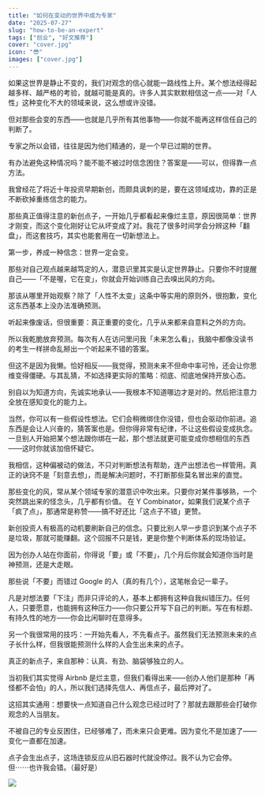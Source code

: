 ```yaml
---
title: "如何在变动的世界中成为专家"
date: "2025-07-27"
slug: "how-to-be-an-expert"
tags: ["创业", "好文推荐"]
cover: "cover.jpg"
icon: "😎"
images: ["cover.jpg"]
---
```

如果这世界是静止不变的，我们对观念的信心就能一路线性上升。某个想法经得起越多样、越严格的考验，就越可能是真的。许多人其实默默相信这一点——对「人性」这种变化不大的领域来说，这么想或许没错。



但对那些会变的东西——也就是几乎所有其他事物——你就不能再这样信任自己的判断了。



专家之所以会错，往往是因为他们精通的，是一个早已过期的世界。



有办法避免这种情况吗？能不能不被过时信念困住？答案是——可以，但得靠一点方法。



我曾经花了将近十年投资早期新创，而颇具讽刺的是，要在这领域成功，靠的正是不断砍掉重练信念的能力。



那些真正值得注意的新创点子，一开始几乎都看起来像烂主意，原因很简单：世界才刚变，而这个变化刚好让它从坏变成了对。我花了很多时间学会分辨这种「翻盘」，而这套技巧，其实也能套用在一切新想法上。



第一步，养成一种信念：世界一定会变。



那些对自己观点越来越笃定的人，潜意识里其实是认定世界静止。只要你不时提醒自己——「不是喔，它在变」，你就会开始训练自己去嗅出风的方向。



那该从哪里开始观察？除了「人性不太变」这条中等实用的原则外，很抱歉，变化这东西基本上没办法准确预测。



听起来像废话，但很重要：真正重要的变化，几乎从来都来自意料之外的方向。



所以我乾脆放弃预测。每次有人在访问里问我「未来怎么看」，我脑中都像没读书的考生一样拼命乱掰出一个听起来不错的答案。



但这不是因为我懒。恰好相反——我觉得，预测未来不但命中率可怜，还会让你思维变得僵硬。与其乱猜，不如选择更实际的策略：彻底、彻底地保持开放心态。



别自以为知道方向，先诚实地承认——我根本不知道哪边才是对的。然后把注意力全放在感知变化的能力上。



当然，你可以有一些假设性想法。它们会稍微绑住你没错，但也会驱动你前进。追东西是会让人兴奋的，猜答案也是。但你得非常有纪律，不让这些假设变成执念。
一旦别人开始把某个想法跟你绑在一起，那个想法就更可能变成你想相信的东西——这时你就该加倍怀疑它。



我相信，这种偏被动的做法，不只对判断想法有帮助，连产出想法也一样管用。真正的诀窍不是「刻意去想」，而是解决问题时，不打断那些莫名冒出来的直觉。



那些变化的风，常从某个领域专家的潜意识中吹出来。只要你对某件事够熟，一个突然跳出来的怪念头，几乎都有价值。
在 Y Combinator，如果我们说某个点子「疯了点」，那通常是称赞——搞不好还比「这点子不错」更赞。



新创投资人有极高的动机要刷新自己的信念。只要比别人早一步意识到某个点子不是垃圾，那就可能赚翻。这个回报不只是钱，更是你整个判断体系的现场验证。



因为创办人站在你面前，你得说「要」或「不要」，几个月后你就会知道你当时是神预测，还是大走眼。



那些说「不要」而错过 Google 的人（真的有几个），这笔帐会记一辈子。



凡是对想法要「下注」而非只评论的人，基本上都拥有这种自我纠错压力。任何人，只要愿意，也能拥有这种压力——你只要公开写下自己的判断。写在有标题、有持久性的地方——你会比闲聊时在意得多。



另一个我很常用的技巧：一开始先看人，不先看点子。虽然我们无法预测未来的点子长什么样，但我很能预测什么样的人会生出未来的点子。



真正的新点子，来自那种：认真、有劲、脑袋够独立的人。



当初我们其实觉得 Airbnb 是烂主意，但我们看得出来——创办人他们是那种「再怪都不会怕」的人，所以我们选择先信人、再信点子，最后押对了。



这招其实通用：想要快一点知道自己什么观念已经过时了？那就去跟那些会打破你观念的人当朋友。



不被自己的专业反困住，已经够难了，而未来只会更难。因为变化不是加速了——变化一直都在加速。



点子会生出点子，这场连锁反应从旧石器时代就没停过。我不认为它会停。
但⋯⋯也许我会错。（最好是）




![](https://prod-files-secure.s3.us-west-2.amazonaws.com/112d0858-5090-4d34-a606-b75eb8d65fd2/46476355-9cf3-4e99-9b7a-3531bc426380/1000202064.png?X-Amz-Algorithm=AWS4-HMAC-SHA256&X-Amz-Content-Sha256=UNSIGNED-PAYLOAD&X-Amz-Credential=ASIAZI2LB46635MCZ4GX%2F20250917%2Fus-west-2%2Fs3%2Faws4_request&X-Amz-Date=20250917T114304Z&X-Amz-Expires=3600&X-Amz-Security-Token=IQoJb3JpZ2luX2VjECwaCXVzLXdlc3QtMiJHMEUCIB6dfE4Lab5E2bP%2FZvnUFdJnR6Z2Ot%2BpIKKgwuYcN5kGAiEAiqGkMls2KJNVA8amKs5CPdRzxl7dh%2BtYZ2%2BIerOQeoEqiAQIpP%2F%2F%2F%2F%2F%2F%2F%2F%2F%2FARAAGgw2Mzc0MjMxODM4MDUiDKrzVc3J7IakNjvIuircA32syRP3%2Bhj39QeIDWUakyUQEV2Y9fJ3dg%2Fwu1v0AN6wapi%2F71m7hLyu%2BSfCpbvqwbsz6krUee5898aO6NjYNqMxmQW94aQJFSHswg%2BNEBsfcz073oqtuWNT0pu84CkjCvioBfI7vqjbkd2DIit6gRMT21mMsBl9%2B8T7YoGP9naAkQ0OCpF6yDJ8dibt0LZE2Ld5QdftQ2m%2BaBwpT0rVP2FIS7RJVuZSbbs9JT5Jgb%2BcvzB3I0%2BnzWsqkf%2FfHsOavOzbgIvRY3QFYh0RLnvCFuEtQqOdzidfsTX%2BLQtEhDkdHHG13ZzDpiCkfE1Rz%2F2pLkVB5XOohgwpLTAIVqzdY1YxFOQMY3OFf0A%2BX%2BYRfhFF6cvAjX%2B2bid0lVXsscaLUjSKc%2Fuo1RIVNMgPwNo%2F1AAxcMXxUSiQ1ifT75PJPQGT3NZGiJqKAdobO%2F%2BRJmxCyjk%2FG215tYRjePO7hkt9cLG6mB05iAiYYkkEl5IBJTyE3dJD7FKdtlrj4qdokou%2BiU1xxCfTsRD1g%2Bl78wIvfoUnO2vowMzM4izcl5FZnI%2FOZpFdEDcY4alj5A6SqcL5XJLIxhGD%2BaOHeJGSJDLR9FUDkUUMCWE2o6PjGd1B09uwVV7sQUVBmqVLBwZqMK6yqsYGOqUBXxQ0U6MD8Ewq%2FpieRO3MMkXGT6ySQmAtFHuU3GL6cVoRRYF0uEHgkj4GP3a%2BfR310mgsNxA%2BwYyVzEmBqVJQJ6%2BuJ8UrtWOzfa78Yix7CuI5Vge4bQIOpgIkI4UibT6xsemjEy4VDAI1vnCNa8LwSBViVKQ3Nnv%2Fc8j6aoQfbCW%2F55fnrtLEIDOHM67ggTgwKBYsKErQ2WoSapm49K6LJY%2Bo4PEG&X-Amz-Signature=fee99418bed66ae4bc6fb6f4aa6b331753170c9d9e41fb15e888a709fef2382e&X-Amz-SignedHeaders=host&x-amz-checksum-mode=ENABLED&x-id=GetObject)

